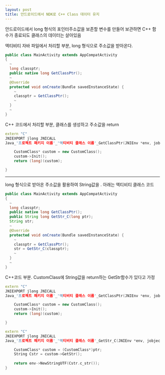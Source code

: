 ```yaml
---
layout: post
title: 안드로이드에서 NDK로 C++ Class 데이터 유지
---
```


안드로이드에서 long 형식의 포인터주소값을 보존할 변수를 만들어 보관하면 C++ 함수가 종료되도 클래스의 데이터는 살아있음

액티비티 자바 파일에서 처리할 부분, long 형식으로 주소값을 받아온다.
```java
public class MainActivity extends AppCompatActivity
{
  ~
  long classptr;
  public native long GetClassPtr();
  ~
  @Override
  protected void onCreate(Bundle savedInstanceState) {
    ~
    classptr = GetClassPtr();
    ~
  }
  ~
}
```

C++ 코드에서 처리할 부분, 클래스를 생성하고 주소값을 return
```c++
extern "C"
JNIEXPORT jlong JNICALL
Java_'프로젝트 패키지 이름'_'액티비티 클래스 이름'_GetClassPtr(JNIEnv *env, jobject instance) {

    CustomClass* custom = new CustomClass();
    custom->Init();
    return (long)(custom);

}
```
-----------------------

long 형식으로 받아온 주소값을 활용하여 String값을 . 아래는 액티비티 클래스 코드
```java
public class MainActivity extends AppCompatActivity
{
  ~
  long classptr;
  public native long GetClassPtr();
  public String long GetStr_C(long ptr);
  String str;
  ~
  @Override
  protected void onCreate(Bundle savedInstanceState) {
    ~
    classptr = GetClassPtr();
    str = GetStr_C(classptr);
    ~
  }
  ~
}
```

C++코드 부분. CustomClass에 String값을 return하는 GetStr함수가 있다고 가정
```c++
extern "C"
JNIEXPORT jlong JNICALL
Java_'프로젝트 패키지 이름'_'액티비티 클래스 이름'_GetClassPtr(JNIEnv *env, jobject instance) {

    CustomClass* custom = new CustomClass();
    custom->Init();
    return (long)(custom);

}

extern "C"
JNIEXPORT jlong JNICALL
Java_'프로젝트 패키지 이름'_'액티비티 클래스 이름'_GetStr_C(JNIEnv *env, jobject instance, jlong ptr) {

    CustomClass* custom = (CustomClass*)ptr;
    String Cstr = custom->GetStr();
    
    return env->NewStringUTF(Cstr.c_str());
}
```
